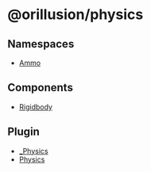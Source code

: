 # @orillusion/physics

## Namespaces

- [Ammo](modules/Ammo.md)

## Components

- [Rigidbody](classes/Rigidbody.md)

## Plugin

- [\_Physics](classes/Physics.md)
- [Physics](variables/Physics.md)

